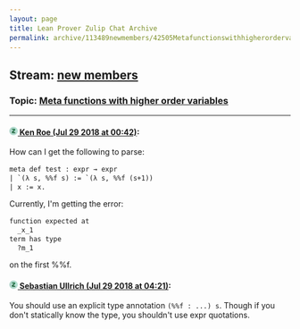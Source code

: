 ```yaml
---
layout: page
title: Lean Prover Zulip Chat Archive 
permalink: archive/113489newmembers/42505Metafunctionswithhigherordervariables.html
---
```


## Stream: [new members](index.html)
### Topic: [Meta functions with higher order variables](42505Metafunctionswithhigherordervariables.html)

---

#### [![Click to go to Zulip](../../assets/img/zulip2.png) Ken Roe (Jul 29 2018 at 00:42)](https://leanprover.zulipchat.com/#narrow/stream/113489-new%20members/topic/Meta%20functions%20with%20higher%20order%20variables/near/130493380):
How can I get the following to parse:
```lean
meta def test : expr → expr
| `(λ s, %%f s) := `(λ s, %%f (s+1))
| x := x.
```
Currently, I'm getting the error:
```lean
function expected at
  _x_1
term has type
  ?m_1
```
on the first %%f.

#### [![Click to go to Zulip](../../assets/img/zulip2.png) Sebastian Ullrich (Jul 29 2018 at 04:21)](https://leanprover.zulipchat.com/#narrow/stream/113489-new%20members/topic/Meta%20functions%20with%20higher%20order%20variables/near/130503396):
You should use an explicit type annotation `(%%f : ...) s`. Though if you don't statically know the type, you shouldn't use expr quotations.

